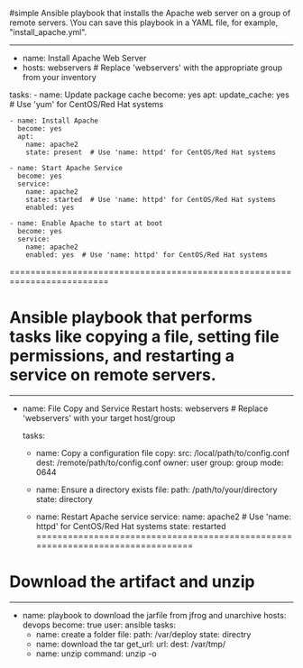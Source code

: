 #simple Ansible playbook that installs the Apache web server on a group of remote servers.
\\You can save this playbook in a YAML file, for example, "install_apache.yml".

---
- name: Install Apache Web Server
-   hosts: webservers  # Replace 'webservers' with the appropriate group from your inventory

  tasks:
    - name: Update package cache
      become: yes
      apt:
        update_cache: yes  # Use 'yum' for CentOS/Red Hat systems

    - name: Install Apache
      become: yes
      apt:
        name: apache2
        state: present  # Use 'name: httpd' for CentOS/Red Hat systems

    - name: Start Apache Service
      become: yes
      service:
        name: apache2
        state: started  # Use 'name: httpd' for CentOS/Red Hat systems
        enabled: yes

    - name: Enable Apache to start at boot
      become: yes
      service:
        name: apache2
        enabled: yes  # Use 'name: httpd' for CentOS/Red Hat systems
=========================================================================
# Ansible playbook that performs tasks like copying a file, setting file permissions, and restarting a service on remote servers. 

---
- name: File Copy and Service Restart
  hosts: webservers  # Replace 'webservers' with your target host/group

  tasks:
    - name: Copy a configuration file
      copy:
        src: /local/path/to/config.conf
        dest: /remote/path/to/config.conf
        owner: user
        group: group
        mode: 0644

    - name: Ensure a directory exists
      file:
        path: /path/to/your/directory
        state: directory

    - name: Restart Apache service
      service:
        name: apache2  # Use 'name: httpd' for CentOS/Red Hat systems
        state: restarted
===============================================================================
# Download the artifact and unzip

---
- name: playbook to download the jarfile from jfrog and unarchive
  hosts: devops
  become: true
  user: ansible
  tasks:
    - name: create a folder
      file:
        path: /var/deploy
        state: directry
    - name: download the tar
      get_url:
        url: <url of zip file>
        dest: /var/tmp/
    - name: unzip
      command: unzip -o <your zip file>
